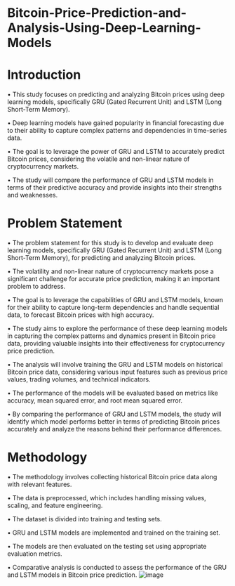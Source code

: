 # Bitcoin-Price-Prediction-and-Analysis-Using-Deep-Learning-Models
# Introduction
•	This study focuses on predicting and analyzing Bitcoin prices using deep learning models, specifically GRU (Gated Recurrent Unit) and LSTM (Long Short-Term Memory).

•	Deep learning models have gained popularity in financial forecasting due to their ability to capture complex patterns and dependencies in time-series data.

•	The goal is to leverage the power of GRU and LSTM to accurately predict Bitcoin prices, considering the volatile and non-linear nature of cryptocurrency markets.

•	The study will compare the performance of GRU and LSTM models in terms of their predictive accuracy and provide insights into their strengths and weaknesses.
# Problem  Statement 
•	The problem statement for this study is to develop and evaluate deep learning models, specifically GRU (Gated Recurrent Unit) and LSTM (Long Short-Term Memory), for predicting and analyzing Bitcoin prices.

•	The volatility and non-linear nature of cryptocurrency markets pose a significant challenge for accurate price prediction, making it an important problem to address.

•	The goal is to leverage the capabilities of GRU and LSTM models, known for their ability to capture long-term dependencies and handle sequential data, to forecast Bitcoin prices with high accuracy.

•	The study aims to explore the performance of these deep learning models in capturing the complex patterns and dynamics present in Bitcoin price data, providing valuable insights into their effectiveness for cryptocurrency price prediction.

•	The analysis will involve training the GRU and LSTM models on historical Bitcoin price data, considering various input features such as previous price values, trading volumes, and technical indicators.

•	The performance of the models will be evaluated based on metrics like accuracy, mean squared error, and root mean squared error.

•	By comparing the performance of GRU and LSTM models, the study will identify which model performs better in terms of predicting Bitcoin prices accurately and analyze the reasons behind their performance differences.
# Methodology
•	The methodology involves collecting historical Bitcoin price data along with relevant features.

•	The data is preprocessed, which includes handling missing values, scaling, and feature engineering.

•	The dataset is divided into training and testing sets.

•	GRU and LSTM models are implemented and trained on the training set.

•	The models are then evaluated on the testing set using appropriate evaluation metrics.

•	Comparative analysis is conducted to assess the performance of the GRU and LSTM models in Bitcoin price prediction.
![image](https://github.com/narthana02/Bitcoin-Price-Prediction-and-Analysis-Using-Deep-Learning-Models/assets/139104204/17309ff7-f4cd-41d6-8369-ecc6c6539e9c)





